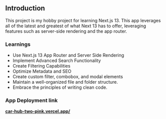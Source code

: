 ## Introduction

This project is my hobby project for learning Next.js 13. This app leverages all of the latest and greatest of what Next 13 has to offer, leveraging features such as server-side rendering and the app router.

### Learnings

- Use Next.js 13 App Router and Server Side Rendering
- Implement Advanced Search Functionality
- Create Filtering Capabilities
- Optimize Metadata and SEO
- Create custom filter, combobox, and modal elements
- Maintain a well-organized file and folder structure.
- Embrace the principles of writing clean code.

### App Deployment link

**[car-hub-two-pink.vercel.app/](https://car-hub-two-pink.vercel.app/)**
